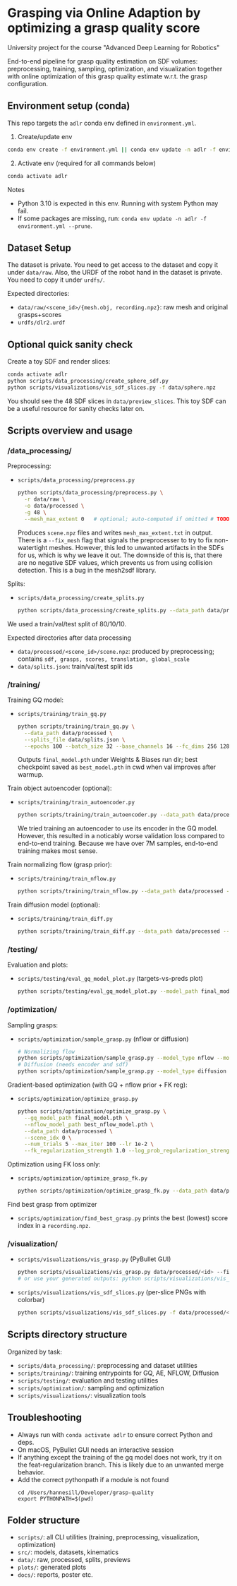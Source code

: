 # Grasping via Online Adaption by optimizing a grasp quality score

University project for the course "Advanced Deep Learning for Robotics"

End-to-end pipeline for grasp quality estimation on SDF volumes: preprocessing, training, sampling, optimization, and visualization together with online optimization of this grasp quality estimate w.r.t. the grasp configuration.

## Environment setup (conda)

This repo targets the `adlr` conda env defined in `environment.yml`.

1) Create/update env
```bash
conda env create -f environment.yml || conda env update -n adlr -f environment.yml --prune
```

2) Activate env (required for all commands below)
```bash
conda activate adlr
```

Notes
- Python 3.10 is expected in this env. Running with system Python may fail.
- If some packages are missing, run: `conda env update -n adlr -f environment.yml --prune`.

## Dataset Setup

The dataset is private. You need to get access to the dataset and copy it under `data/raw`. Also, the URDF of the robot hand in the dataset is private. You need to copy it under `urdfs/`.

Expected directories:
- `data/raw/<scene_id>/{mesh.obj, recording.npz}`: raw mesh and original grasps+scores
- `urdfs/dlr2.urdf`

## Optional quick sanity check

Create a toy SDF and render slices:
```bash
conda activate adlr
python scripts/data_processing/create_sphere_sdf.py
python scripts/visualizations/vis_sdf_slices.py -f data/sphere.npz
```

You should see the 48 SDF slices in `data/preview_slices`. This toy SDF can be a useful resource for sanity checks later on.

## Scripts overview and usage

### /data_processing/

Preprocessing:
- `scripts/data_processing/preprocess.py`
  ```bash
  python scripts/data_processing/preprocess.py \
    -r data/raw \
    -o data/processed \
    -g 48 \
    --mesh_max_extent 0   # optional; auto-computed if omitted # TODO Lucas: 0 correct?
  ```
  Produces `scene.npz` files and writes `mesh_max_extent.txt` in output. There is a `--fix_mesh` flag that signals the preprocesser to try to fix non-watertight meshes. However, this led to unwanted artifacts in the SDFs for us, which is why we leave it out. The downside of this is, that there are no negative SDF values, which prevents us from using collision detection. This is a bug in the mesh2sdf library.

Splits:
- `scripts/data_processing/create_splits.py`
  ```bash
  python scripts/data_processing/create_splits.py --data_path data/processed --train_ratio 0.8 --val_ratio 0.1 --output_path data/splits.json
  ```

We used a train/val/test split of 80/10/10.

Expected directories after data processing
- `data/processed/<scene_id>/scene.npz`: produced by preprocessing; contains `sdf, grasps, scores, translation, global_scale`
- `data/splits.json`: train/val/test split ids

### /training/

Training GQ model:
- `scripts/training/train_gq.py`
  ```bash
  python scripts/training/train_gq.py \
    --data_path data/processed \
    --splits_file data/splits.json \
    --epochs 100 --batch_size 32 --base_channels 16 --fc_dims 256 128 64
  ```
  Outputs `final_model.pth` under Weights & Biases run dir; best checkpoint saved as `best_model.pth` in cwd when val improves after warmup.

Train object autoencoder (optional):
- `scripts/training/train_autoencoder.py`
  ```bash
  python scripts/training/train_autoencoder.py --data_path data/processed --epochs 100
  ```

  We tried training an autoencoder to use its encoder in the GQ model. However, this resulted in a noticably worse validation loss compared to end-to-end training. Because we have over 7M samples, end-to-end training makes most sense.

Train normalizing flow (grasp prior):
- `scripts/training/train_nflow.py`
  ```bash
  python scripts/training/train_nflow.py --data_path data/processed --epochs 100
  ```

Train diffusion model (optional):
- `scripts/training/train_diff.py`
  ```bash
  python scripts/training/train_diff.py --data_path data/processed --epochs 500 --encoder_path checkpoints/object_encoder.pth
  ```

### /testing/ 

Evaluation and plots:
- `scripts/testing/eval_gq_model_plot.py` (targets-vs-preds plot)
  ```bash
  python scripts/testing/eval_gq_model_plot.py --model_path final_model.pth --split test --output plots/gq_ordering_final.png
  ```

### /optimization/

Sampling grasps:
- `scripts/optimization/sample_grasp.py` (nflow or diffusion)
  ```bash
  # Normalizing flow
  python scripts/optimization/sample_grasp.py --model_type nflow --model_path best_nflow_model.pth --num_samples 50 --output_path data/sampled --scene_name demo
  # Diffusion (needs encoder and sdf)
  python scripts/optimization/sample_grasp.py --model_type diffusion --model_path diffusion.pth --encoder_path checkpoints/object_encoder.pth --sdf_path data/processed/<id>/scene.npz
  ```

Gradient-based optimization (with GQ + nflow prior + FK reg):
- `scripts/optimization/optimize_grasp.py`
  ```bash
  python scripts/optimization/optimize_grasp.py \
    --gq_model_path final_model.pth \
    --nflow_model_path best_nflow_model.pth \
    --data_path data/processed \
    --scene_idx 0 \
    --num_trials 5 --max_iter 100 --lr 1e-2 \
    --fk_regularization_strength 1.0 --log_prob_regularization_strength 0.8
  ```

Optimization using FK loss only:
- `scripts/optimization/optimize_grasp_fk.py`
  ```bash
  python scripts/optimization/optimize_grasp_fk.py --data_path data/processed --scene_idx 0 --num_trials 5 --max_iter 100
  ```

Find best grasp from optimizer
- `scripts/optimization/find_best_grasp.py` prints the best (lowest) score index in a `recording.npz`.

### /visualization/
- `scripts/visualizations/vis_grasp.py` (PyBullet GUI)
  ```bash
  python scripts/visualizations/vis_grasp.py data/processed/<id> --filter highest
  # or use your generated outputs: python scripts/visualizations/vis_grasp.py data/output/<id>
  ```
- `scripts/visualizations/vis_sdf_slices.py` (per-slice PNGs with colorbar)
  ```bash
  python scripts/visualizations/vis_sdf_slices.py -f data/processed/<id>/scene.npz -o data/preview_slices/<id>
  ```

## Scripts directory structure

Organized by task:
- `scripts/data_processing/`: preprocessing and dataset utilities
- `scripts/training/`: training entrypoints for GQ, AE, NFLOW, Diffusion
- `scripts/testing/`: evaluation and testing utilities
- `scripts/optimization/`: sampling and optimization
- `scripts/visualizations/`: visualization tools

## Troubleshooting

- Always run with `conda activate adlr` to ensure correct Python and deps.
- On macOS, PyBullet GUI needs an interactive session
- If anything except the training of the gq model does not work, try it on the feat-regularization branch. This is likely due to an unwanted merge behavior.
- Add the correct pythonpath if a module is not found
  ```
  cd /Users/hannesill/Developer/grasp-quality
  export PYTHONPATH=$(pwd)
  ```

## Folder structure

- `scripts/`: all CLI utilities (training, preprocessing, visualization, optimization)
- `src/`: models, datasets, kinematics
- `data/`: raw, processed, splits, previews
- `plots/`: generated plots
- `docs/`: reports, poster etc.
